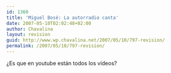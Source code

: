 ```yaml
---
id: 1360
title: 'Miguel Bosé: La autorradio canta'
date: 2007-05-10T02:02:48+02:00
author: Chavalina
layout: revision
guid: http://www.wp.chavalina.net/2007/05/10/797-revision/
permalink: /2007/05/10/797-revision/
---
```

&iquest;Es que en youtube están todos los vídeos?